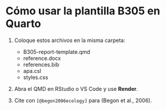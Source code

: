# Cómo usar la plantilla B305 en Quarto

1. Coloque estos archivos en la misma carpeta:
   - B305-report-template.qmd
   - reference.docx
   - references.bib
   - apa.csl
   - styles.css

2. Abra el QMD en RStudio o VS Code y use **Render**.

3. Cite con `[@begon2006ecology]` para (Begon et al., 2006).
